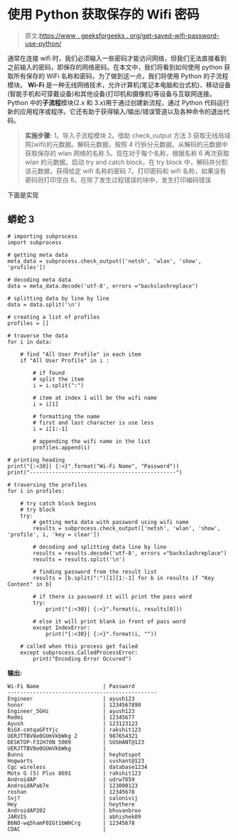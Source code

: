 # 使用 Python 获取保存的 Wifi 密码

> 原文:[https://www . geeksforgeeks . org/get-saved-wifi-password-use-python/](https://www.geeksforgeeks.org/getting-saved-wifi-passwords-using-python/)

通常在连接 wifi 时，我们必须输入一些密码才能访问网络，但我们无法直接看到之前输入的密码，即保存的网络密码。在本文中，我们将看到如何使用 python 获取所有保存的 WiFi 名称和密码，为了做到这一点，我们将使用 Python 的子流程模块。
**Wi-Fi** 是一种无线网络技术，允许计算机(笔记本电脑和台式机)、移动设备(智能手机和可穿戴设备)和其他设备(打印机和摄像机)等设备与互联网连接。
Python 中的**子流程**模块(2.x 和 3.x)用于通过创建新流程，通过 Python 代码运行新的应用程序或程序。它还有助于获得输入/输出/错误管道以及各种命令的退出代码。

> **实施步骤:**
> 1。导入子流程模块
> 2。借助 check_output 方法
> 3 获取无线局域网(wifi)的元数据。解码元数据，按照
> 4 行拆分元数据。从解码的元数据中获取保存的 wlan 网络的名称
> 5。现在对于每个名称，根据名称
> 6 再次获取 wlan 的元数据。启动 try and catch block，在 try block 中，解码并分割该元数据，获得给定 wifi 名称的密码
> 7。打印密码和 wifi 名称，如果没有密码则打印空白
> 8。在除了发生过程错误的块中，发生打印编码错误

下面是实现

## 蟒蛇 3

```
# importing subprocess
import subprocess

# getting meta data
meta_data = subprocess.check_output(['netsh', 'wlan', 'show', 'profiles'])

# decoding meta data
data = meta_data.decode('utf-8', errors ="backslashreplace")

# splitting data by line by line
data = data.split('\n')

# creating a list of profiles
profiles = []

# traverse the data
for i in data:

    # find "All User Profile" in each item
    if "All User Profile" in i :

        # if found
        # split the item
        i = i.split(":")

        # item at index 1 will be the wifi name
        i = i[1]

        # formatting the name
        # first and last character is use less
        i = i[1:-1]

        # appending the wifi name in the list
        profiles.append(i)

# printing heading       
print("{:<30}| {:<}".format("Wi-Fi Name", "Password"))
print("----------------------------------------------")

# traversing the profiles       
for i in profiles:

    # try catch block begins
    # try block
    try:
        # getting meta data with password using wifi name
        results = subprocess.check_output(['netsh', 'wlan', 'show', 'profile', i, 'key = clear'])

        # decoding and splitting data line by line
        results = results.decode('utf-8', errors ="backslashreplace")
        results = results.split('\n')

        # finding password from the result list
        results = [b.split(":")[1][1:-1] for b in results if "Key Content" in b]

        # if there is password it will print the pass word
        try:
            print("{:<30}| {:<}".format(i, results[0]))

        # else it will print blank in front of pass word
        except IndexError:
            print("{:<30}| {:<}".format(i, ""))

    # called when this process get failed
    except subprocess.CalledProcessError:
        print("Encoding Error Occured")
```

**输出:**

```
Wi-Fi Name                    | Password
-----------------------------------------------
Engineer                      | ayush123
honor                         | 1234567890
Engineer_5GHz                 | ayush123
Redmi                         | 12345677
Ayush                         | 123123123
BiGX-cmtqaGFtYjc              | rakshit123
UERJTTBV8e0GUmVkbWkg 2        | 987654321
DESKTOP-F32H70N 5009          | SUSHANT@123
UERJTTBV8e0GUmVkbWkg          | 
Bunns                         | heyhotspot
Hogwarts                      | sushant@123
Cgc wireless                  | database1234
Moto G (5) Plus 8691          | rakshit123
AndroidAP                     | udrw7859
AndroidAPab7e                 | 123000123
roshan                        | 12345678
Svj?                          | salonivij
Hey                           | heythere
AndroidAP202                  | bhuvanbroo
JARVIS                        | abhishek09
B6NO-wq5hamF0IGt1bWHCrg       | 12345678
CDAC                          | 
```